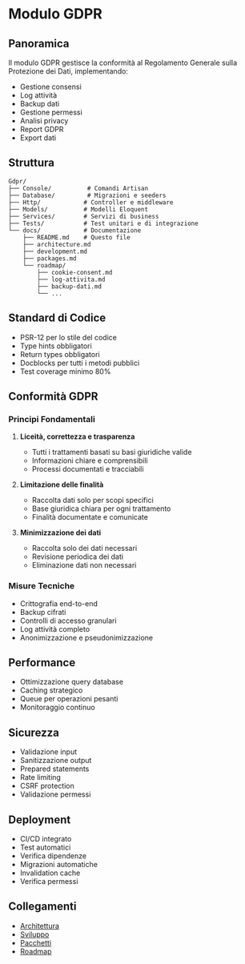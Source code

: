 # Modulo GDPR

## Panoramica
Il modulo GDPR gestisce la conformità al Regolamento Generale sulla Protezione dei Dati, implementando:
- Gestione consensi
- Log attività
- Backup dati
- Gestione permessi
- Analisi privacy
- Report GDPR
- Export dati

## Struttura
```
Gdpr/
├── Console/          # Comandi Artisan
├── Database/         # Migrazioni e seeders
├── Http/            # Controller e middleware
├── Models/          # Modelli Eloquent
├── Services/        # Servizi di business
├── Tests/           # Test unitari e di integrazione
└── docs/            # Documentazione
    ├── README.md    # Questo file
    ├── architecture.md
    ├── development.md
    ├── packages.md
    └── roadmap/
        ├── cookie-consent.md
        ├── log-attivita.md
        ├── backup-dati.md
        └── ...
```

## Standard di Codice
- PSR-12 per lo stile del codice
- Type hints obbligatori
- Return types obbligatori
- Docblocks per tutti i metodi pubblici
- Test coverage minimo 80%

## Conformità GDPR
### Principi Fondamentali
1. **Liceità, correttezza e trasparenza**
   - Tutti i trattamenti basati su basi giuridiche valide
   - Informazioni chiare e comprensibili
   - Processi documentati e tracciabili

2. **Limitazione delle finalità**
   - Raccolta dati solo per scopi specifici
   - Base giuridica chiara per ogni trattamento
   - Finalità documentate e comunicate

3. **Minimizzazione dei dati**
   - Raccolta solo dei dati necessari
   - Revisione periodica dei dati
   - Eliminazione dati non necessari

### Misure Tecniche
- Crittografia end-to-end
- Backup cifrati
- Controlli di accesso granulari
- Log attività completo
- Anonimizzazione e pseudonimizzazione

## Performance
- Ottimizzazione query database
- Caching strategico
- Queue per operazioni pesanti
- Monitoraggio continuo

## Sicurezza
- Validazione input
- Sanitizzazione output
- Prepared statements
- Rate limiting
- CSRF protection
- Validazione permessi

## Deployment
- CI/CD integrato
- Test automatici
- Verifica dipendenze
- Migrazioni automatiche
- Invalidation cache
- Verifica permessi

## Collegamenti
- [Architettura](architecture.md)
- [Sviluppo](development.md)
- [Pacchetti](packages.md)
- [Roadmap](roadmap.md) 
